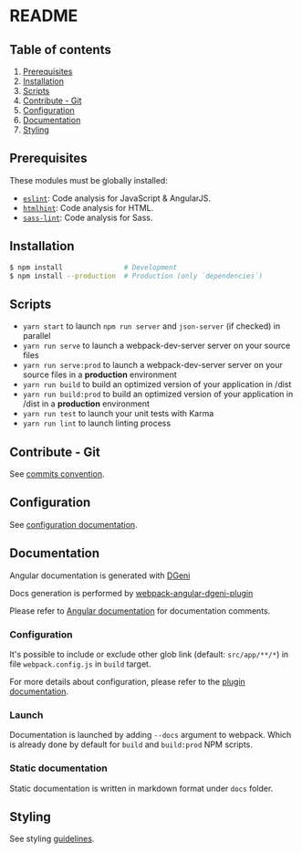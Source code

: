 # README

## Table of contents

1. [Prerequisites](#prerequisites)
1. [Installation](#installation)
1. [Scripts](#scripts)
1. [Contribute - Git](#contribute-git)
1. [Configuration](#configuration)
1. [Documentation](#documentation)
1. [Styling](#styling)

## Prerequisites

These modules must be globally installed:

* [`eslint`](https://www.npmjs.com/package/eslint): Code analysis for JavaScript & AngularJS.
* [`htmlhint`](https://www.npmjs.com/package/htmlhint): Code analysis for HTML.
* [`sass-lint`](https://github.com/sasstools/sass-lint): Code analysis for Sass.

## Installation

```sh
$ npm install               # Development
$ npm install --production  # Production (only `dependencies`)
```

## Scripts

- `yarn start` to launch `npm run server` and `json-server` (if checked) in parallel
- `yarn run serve` to launch a webpack-dev-server server on your source files
- `yarn run serve:prod` to launch a webpack-dev-server server on your source files in a **production** environment
- `yarn run build` to build an optimized version of your application in /dist
- `yarn run build:prod` to build an optimized version of your application in /dist in a **production** environment
- `yarn run test` to launch your unit tests with Karma
- `yarn run lint` to launch linting process

## Contribute - Git

See [commits convention](COMMITS-CONVENTION.md).

## Configuration

See [configuration documentation](src/config/README.md).

## Documentation

Angular documentation is generated with [DGeni](https://github.com/angular/dgeni)

Docs generation is performed by [webpack-angular-dgeni-plugin](https://github.com/groupe-sii/webpack-angular-dgeni-plugin/)

Please refer to [Angular documentation](https://github.com/angular/angular.js/wiki/Writing-AngularJS-Documentation) for documentation comments.

### Configuration

It's possible to include or exclude other glob link (default: `src/app/**/*`) in file `webpack.config.js` in `build` target.

For more details about configuration, please refer to the [plugin documentation](https://github.com/groupe-sii/webpack-angular-dgeni-plugin).

### Launch

Documentation is launched by adding `--docs` argument to webpack. Which is already done by default for `build` and `build:prod` NPM scripts.

### Static documentation

Static documentation is written in markdown format under `docs` folder.

## Styling

See styling [guidelines](src/styles/README.md).
